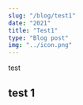 ```yaml
---
slug: "/blog/test1"
date: "2021"
title: "Test1"
type: "Blog post"
img: "../icon.png"
---
```


test

## test 1